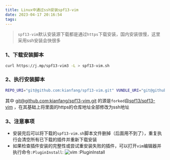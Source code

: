 ```yaml
---
title: Linux中通过ssh安装spf13-vim
date: 2023-04-17 20:16:54
tags:
---
```


> `spf13-vim`默认安装源下载都是通过`https`下载安装，国内安装很慢，这里采用ssh安装会快很多

### 1、下载安装脚本

```bash
curl https://j.mp/spf13-vim3 -L > spf13-vim.sh
```

### 2、执行安装脚本

```bash
REPO_URI="git@github.com:kianfang/spf13-vim.git" VUNDLE_URI="git@github.com:gmarik/vundle.git" sh spf13-vim.sh
```

其中 [git@github.com:kianfang/spf13-vim.git](https://github.com/kianfang/spf13-vim) 的源是`forked`自[spf13/spf13-vim](https://github.com/spf13/spf13-vim) ，在其基础上将里面的https的仓库地址全部修改为ssh地址

### 3、注意事项

- 安装完后可以将下载的`spf13-vim.sh`脚本文件删掉（后面用不到了），重复执行会清空所有已下载的插件并重新下载安装
- 如果检查插件安装的完整性或尝试重安装失败的插件，可以打开`vim`编辑器并执行命令`:PluginInstall`:
![vim :PluginInstall](PluginInstall.png)
